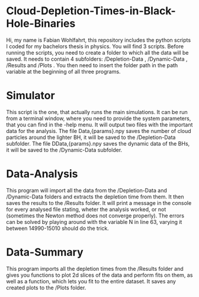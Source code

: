 # Cloud-Depletion-Times-in-Black-Hole-Binaries #
Hi, my name is Fabian Wohlfahrt, this repository includes the python scripts I coded for my bachelors thesis in physics. 
You will find 3 scripts.
Before running the scripts, you need to create a folder to which all the data will be saved.
It needs to contain 4 subfolders: /Depletion-Data , /Dynamic-Data , /Results and /Plots .
You then need to insert the folder path in the path variable at the beginning of all three programs.
# Simulator #
This script is the one, that actually runs the main simulations. 
It can be run from a terminal window, where you need to provide the system parameters, that you can find in the -help menu.
It will output two files with the important data for the analysis.
The file Data,{params}.npy saves the number of cloud particles around the lighter BH, it will be saved to the /Depletion-Data subfolder.
The file DData,{params}.npy saves the dynamic data of the BHs, it will be saved to the /Dynamic-Data subfolder.
# Data-Analysis #
This program will import all the data from the /Depletion-Data and /Dynamic-Data folders and extracts the depletion time from them. It then saves the results to the /Results folder.
It will print a message in the console for every analysed file stating, wheter the analysis worked, or not (sometimes the Newton method does not converge properly).
The errors can be solved by playing around with the variable N in line 63, varying it between 14990-15010 should do the trick.
# Data-Summary #
This program imports all the depletion times from the /Results folder and gives you functions to plot 2d slices of the data and perform fits on them,
as well as a function, which lets you fit to the entire dataset.
It saves any created plots to the /Plots folder.
